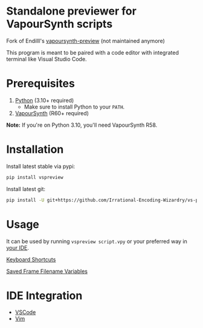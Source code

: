 # Standalone previewer for VapourSynth scripts

Fork of Endilll's [vapoursynth-preview](https://github.com/Endilll/vapoursynth-preview) (not maintained anymore)

This program is meant to be paired with a code editor with integrated terminal like Visual Studio Code.

# Prerequisites

1. [Python](https://www.Python.org/downloads) (3.10+ required)
    * Make sure to install Python to your `PATH`.
1. [VapourSynth](https://github.com/vapoursynth/vapoursynth/releases) (R60+ required)

**Note:** If you're on Python 3.10, you'll need VapourSynth R58.

# Installation

Install latest stable via pypi:
```bash
pip install vspreview
```


Install latest git:
```bash
pip install -U git+https://github.com/Irrational-Encoding-Wizardry/vs-preview.git
```

# Usage

It can be used by running `vspreview script.vpy` or your preferred way in [your IDE](#ide-integration).

[Keyboard Shortcuts](https://github.com/Irrational-Encoding-Wizardry/vs-preview/tree/master/docs/shortcuts.md)

[Saved Frame Filename Variables](https://github.com/Irrational-Encoding-Wizardry/vs-preview/tree/master/docs/save_frame_placeholders.md)

# IDE Integration

* [VSCode](https://github.com/Irrational-Encoding-Wizardry/vs-preview/tree/master/docs/vscode_install.md)
* [Vim](https://github.com/Irrational-Encoding-Wizardry/vs-preview/tree/master/docs/vim_install.md)

